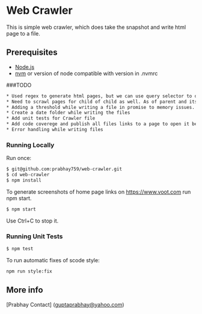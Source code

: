 # Web Crawler

This is simple web crawler, which does take the snapshot and write html page to a file.

## Prerequisites
* [Node.js](https://nodejs.org)
* [nvm](https://github.com/creationix/nvm) or version of node compatible with version in .nvmrc


###TODO

``` sh
* Used regex to generate html pages, but we can use query selector to do that.
* Need to scrawl pages for child of child as well. As of parent and its child only covered.
* Adding a threshold while writing a file in promise to memory issues.
* Create a date folder while writing the files
* Add unit tests for Crawler file
* Add code coverege and publish all files links to a page to open it beautifully
* Error handling while writing files
```


### Running Locally
Run once:

```sh
$ git@github.com:prabhay759/web-crawler.git
$ cd web-crawler
$ npm install
```
To generate screenshots of home page links on https://www.voot.com run npm start.

```sh
$ npm start
```

Use Ctrl+C to stop it.

### Running Unit Tests

```sh
$ npm test
```

To run automatic fixes of scode style:

``` sh
npm run style:fix
```

## More info

[Prabhay Contact] (guptaprabhay@yahoo.com)
